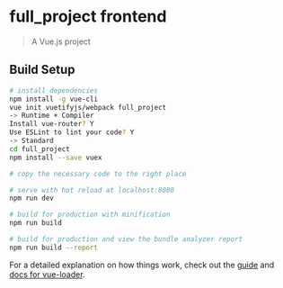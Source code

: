 # full_project frontend

> A Vue.js project

## Build Setup

``` bash
# install dependencies
npm install -g vue-cli
vue init vuetifyjs/webpack full_project
-> Runtime + Compiler
Install vue-router? Y
Use ESLint to lint your code? Y
-> Standard
cd full_project
npm install --save vuex

# copy the necessary code to the right place

# serve with hot reload at localhost:8080
npm run dev

# build for production with minification
npm run build

# build for production and view the bundle analyzer report
npm run build --report
```

For a detailed explanation on how things work, check out the [guide](http://vuejs-templates.github.io/webpack/) and [docs for vue-loader](http://vuejs.github.io/vue-loader).
